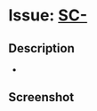 <!--
Thank you for opening a PR! We value every contribution!
-->

# Issue: [SC-](https://ticketsystem.schul-cloud.org/browse/SC-)

<!--
What issue are you addressing?

If an issue doesn't exist for this pull request (PR) to address, please open one
to allow for discussion before opening this PR.

You can open a new issue at https://ticketsystem.schul-cloud.org/

please use one of the following formats:
- for issues from our ticketsystem: `[{issue id}](https://ticketsystem.schul-cloud.org/browse/{issue id})` 
- for github issues: `#{issue id}` (#12) 
-->


## Description

<!--
Please explain what you have changed and more importan why you did so.
-->

-

## Screenshot

<!--
If you have made changes to the userinterface, please show your changes with a screenshot.
-->
